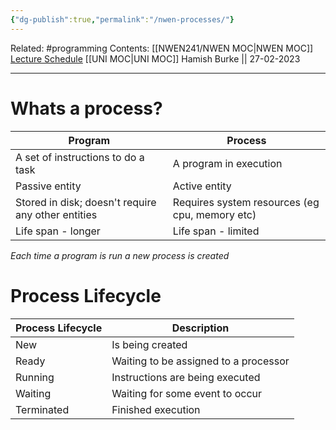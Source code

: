 ```yaml
---
{"dg-publish":true,"permalink":"/nwen-processes/"}
---
```


Related: #programming 
Contents: [[NWEN241/NWEN MOC\|NWEN MOC]]
[Lecture Schedule](https://ecs.wgtn.ac.nz/Courses/NWEN241_2023T1/LectureSchedule)
[[UNI MOC\|UNI MOC]]
Hamish Burke || 27-02-2023
***

# Whats a process?

| Program                                            | Process                                        |
| -------------------------------------------------- | ---------------------------------------------- |
| A set of instructions to do a task                 | A program in execution                         |
| Passive entity                                     | Active entity                                  |
| Stored in disk; doesn't require any other entities | Requires system resources (eg cpu, memory etc) |
| Life span - longer                                 | Life span - limited                            |

*Each time a program is run a new process is created*


# Process Lifecycle
| Process Lifecycle | Description                     |
|-------------------|---------------------------------|
| New               | Is being created                |
| Ready             | Waiting to be assigned to a processor |
| Running           | Instructions are being executed |
| Waiting           | Waiting for some event to occur |
| Terminated        | Finished execution              |


